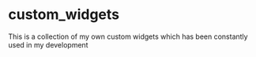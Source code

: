 # custom_widgets
This is a collection of my own custom widgets which has been constantly used in my development
